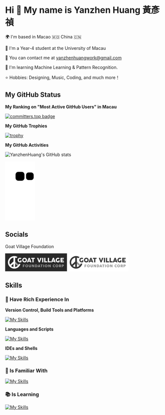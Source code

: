Hi 👋 My name is Yanzhen Huang 黃彥禎
==================================

🌍 I'm based in Macao 🇲🇴 China 🇨🇳

🏫 I'm a Year-4 student at the University of Macau

📮 You can contact me at [yanzhenhuangwork@gmail.com](mailto:yanzhenhuangwork@gmail.com)  

🧠 I'm learning Machine Learning & Pattern Recognition.  

⭐️ Hobbies: Designing, Music, Coding, and much more！ 

## My GitHub Status

**My Ranking on "Most Active GitHub Users" in Macau**

[![committers.top badge](https://user-badge.committers.top/macau/YanzhenHuang.svg)](https://user-badge.committers.top/macau/YanzhenHuang)

**My GitHub Trophies**

[![trophy](https://github-profile-trophy.vercel.app/?username=YanzhenHuang&theme=dracula)](https://github.com/ryo-ma/github-profile-trophy)

**My GitHub Activities**

![YanzhenHuang's GitHub stats](https://github-readme-stats.vercel.app/api?username=YanzhenHuang&show_icons=true&theme=radical)

![snake animation](https://github.com/YanzhenHuang/YanzhenHuang/blob/output/github-contribution-grid-snake2.svg)
## Socials
Goat Village Foundation 

<img src="assets/Goat_Village_Dark.png" alt="drawing" style="width:200px;"/><img src="assets/Goat_Village_Light.png" alt="drawing" style="width:200px;"/>

## Skills

### 💯 Have Rich Experience In
**Version Control, Build Tools and Platforms**

[![My Skills](https://skillicons.dev/icons?i=git,docker,github,gitlab,unity,anaconda,dotnet)](https://skillicons.dev)

**Languages and Scripts**

[![My Skills](https://skillicons.dev/icons?i=js,ts,python,matlab,cs,html,css,php,mysql,md,latex,bash)](https://skillicons.dev)

**IDEs and Shells**

[![My Skills](https://skillicons.dev/icons?i=vscode,pycharm,obsidian,powershell)](https://skillicons.dev)

### 🤔 Is Familiar With

[![My Skills](https://skillicons.dev/icons?i=nodejs,npm,react,next,tailwind,django,redux,opencv,pytorch,c,cpp,java,linux,ubuntu,apple,windows)](https://skillicons.dev)
### 📚 Is Learning

[![My Skills](https://skillicons.dev/icons?i=vue,vite,sass,webpack,kotlin,androidstudio)](https://skillicons.dev)